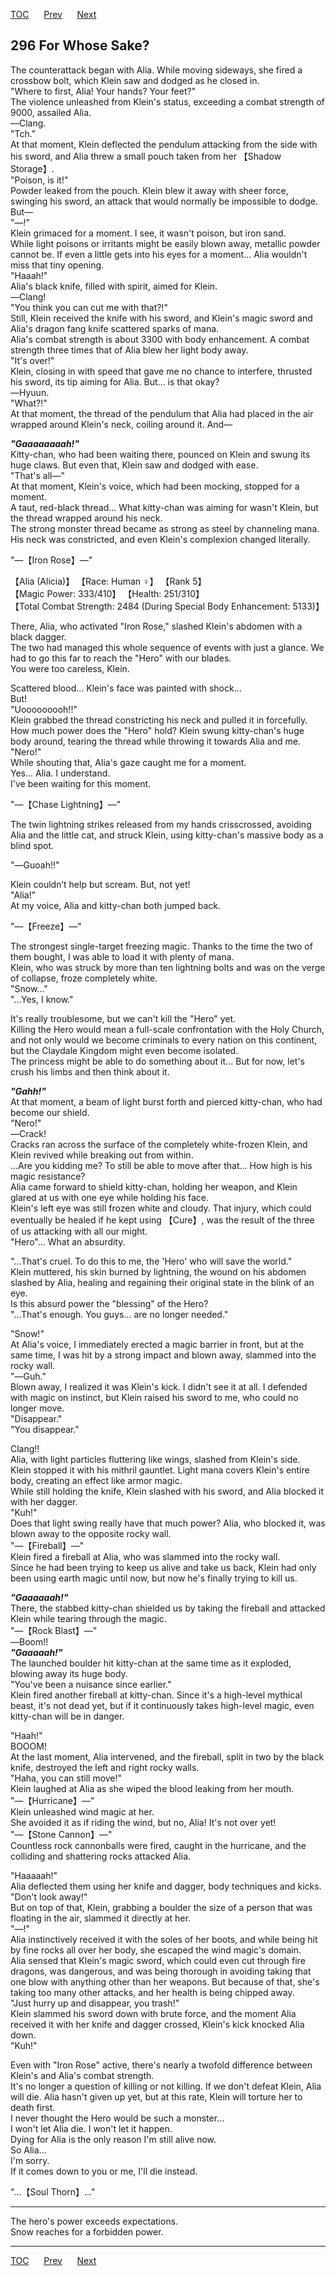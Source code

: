 [TOC](../readme.md)&nbsp;&nbsp;&nbsp;&nbsp;&nbsp;&nbsp;[Prev](chapter0295.md)&nbsp;&nbsp;&nbsp;&nbsp;&nbsp;&nbsp;[Next](chapter0297.md)



## 296 For Whose Sake?

The counterattack began with Alia. While moving sideways, she fired a
crossbow bolt, which Klein saw and dodged as he closed in.  
"Where to first, Alia! Your hands? Your feet?"  
The violence unleashed from Klein's status, exceeding a combat strength
of 9000, assailed Alia.  
―Clang.  
"Tch."  
At that moment, Klein deflected the pendulum attacking from the side
with his sword, and Alia threw a small pouch taken from her 【Shadow
Storage】.  
"Poison, is it!"  
Powder leaked from the pouch. Klein blew it away with sheer force,
swinging his sword, an attack that would normally be impossible to
dodge.  
But―  
"―!"  
Klein grimaced for a moment. I see, it wasn't poison, but iron sand.  
While light poisons or irritants might be easily blown away, metallic
powder cannot be. If even a little gets into his eyes for a moment...
Alia wouldn't miss that tiny opening.  
"Haaah!"  
Alia's black knife, filled with spirit, aimed for Klein.  
―Clang!  
"You think you can cut me with that?!"  
Still, Klein received the knife with his sword, and Klein's magic sword
and Alia's dragon fang knife scattered sparks of mana.  
Alia's combat strength is about 3300 with body enhancement. A combat
strength three times that of Alia blew her light body away.  
"It's over!"  
Klein, closing in with speed that gave me no chance to interfere,
thrusted his sword, its tip aiming for Alia. But... is that okay?  
―Hyuun.  
"What?!"  
At that moment, the thread of the pendulum that Alia had placed in the
air wrapped around Klein's neck, coiling around it. And―  
  
***"Gaaaaaaaah!"***  
Kitty-chan, who had been waiting there, pounced on Klein and swung its
huge claws. But even that, Klein saw and dodged with ease.  
"That's all―"  
At that moment, Klein's voice, which had been mocking, stopped for a
moment.  
A taut, red-black thread... What kitty-chan was aiming for wasn't Klein,
but the thread wrapped around his neck.  
The strong monster thread became as strong as steel by channeling mana.
His neck was constricted, and even Klein's complexion changed
literally.  
  
"―【Iron Rose】―"  
  
【Alia (Alicia)】 【Race: Human ♀】 【Rank 5】  
【Magic Power: 333/410】 【Health: 251/310】  
【Total Combat Strength: 2484 (During Special Body Enhancement:
5133)】  
  
There, Alia, who activated "Iron Rose," slashed Klein's abdomen with a
black dagger.  
The two had managed this whole sequence of events with just a glance. We
had to go this far to reach the "Hero" with our blades.  
You were too careless, Klein.  
  
Scattered blood... Klein's face was painted with shock...  
But!  
"Uooooooooh!!"  
Klein grabbed the thread constricting his neck and pulled it in
forcefully.  
How much power does the "Hero" hold? Klein swung kitty-chan's huge body
around, tearing the thread while throwing it towards Alia and me.  
"Nero!"  
While shouting that, Alia's gaze caught me for a moment.  
Yes... Alia. I understand.  
I've been waiting for this moment.  
  
"―【Chase Lightning】―"  
  
The twin lightning strikes released from my hands crisscrossed, avoiding
Alia and the little cat, and struck Klein, using kitty-chan's massive
body as a blind spot.  
  
"―Guoah!!"  
  
Klein couldn’t help but scream. But, not yet!  
"Alia!"  
At my voice, Alia and kitty-chan both jumped back.  
  
"―【Freeze】―"  
  
The strongest single-target freezing magic. Thanks to the time the two
of them bought, I was able to load it with plenty of mana.  
Klein, who was struck by more than ten lightning bolts and was on the
verge of collapse, froze completely white.  
"Snow..."  
"...Yes, I know."  
  
It's really troublesome, but we can't kill the "Hero" yet.  
Killing the Hero would mean a full-scale confrontation with the Holy
Church, and not only would we become criminals to every nation on this
continent, but the Claydale Kingdom might even become isolated.  
The princess might be able to do something about it... But for now,
let's crush his limbs and then think about it.  
  
***"Gahh!"***  
At that moment, a beam of light burst forth and pierced kitty-chan, who
had become our shield.  
"Nero!"  
―Crack!  
Cracks ran across the surface of the completely white-frozen Klein, and
Klein revived while breaking out from within.  
...Are you kidding me? To still be able to move after that... How high
is his magic resistance?  
Alia came forward to shield kitty-chan, holding her weapon, and Klein
glared at us with one eye while holding his face.  
Klein's left eye was still frozen white and cloudy. That injury, which
could eventually be healed if he kept using 【Cure】, was the result of
the three of us attacking with all our might.  
"Hero"... What an absurdity.  
  
"...That's cruel. To do this to me, the 'Hero' who will save the
world."  
Klein muttered, his skin burned by lightning, the wound on his abdomen
slashed by Alia, healing and regaining their original state in the blink
of an eye.  
Is this absurd power the "blessing" of the Hero?  
"...That's enough. You guys... are no longer needed."  
  
"Snow!"  
At Alia's voice, I immediately erected a magic barrier in front, but at
the same time, I was hit by a strong impact and blown away, slammed into
the rocky wall.  
"―Guh."  
Blown away, I realized it was Klein's kick. I didn't see it at all. I
defended with magic on instinct, but Klein raised his sword to me, who
could no longer move.  
"Disappear."  
"You disappear."  
  
Clang!!  
Alia, with light particles fluttering like wings, slashed from Klein's
side.  
Klein stopped it with his mithril gauntlet. Light mana covers Klein's
entire body, creating an effect like armor magic.  
While still holding the knife, Klein slashed with his sword, and Alia
blocked it with her dagger.  
"Kuh!"  
Does that light swing really have that much power? Alia, who blocked it,
was blown away to the opposite rocky wall.  
"―【Fireball】―"  
Klein fired a fireball at Alia, who was slammed into the rocky wall.  
Since he had been trying to keep us alive and take us back, Klein had
only been using earth magic until now, but now he's finally trying to
kill us.  
  
***"Gaaaaaah!"***  
There, the stabbed kitty-chan shielded us by taking the fireball and
attacked Klein while tearing through the magic.  
"―【Rock Blast】―"  
―Boom!!  
***"Gaaaaah!"***  
The launched boulder hit kitty-chan at the same time as it exploded,
blowing away its huge body.  
"You've been a nuisance since earlier."  
Klein fired another fireball at kitty-chan. Since it's a high-level
mythical beast, it's not dead yet, but if it continuously takes
high-level magic, even kitty-chan will be in danger.  
  
"Haah!"  
BOOOM!  
At the last moment, Alia intervened, and the fireball, split in two by
the black knife, destroyed the left and right rocky walls.  
"Haha, you can still move!"  
Klein laughed at Alia as she wiped the blood leaking from her mouth.  
"―【Hurricane】―"  
Klein unleashed wind magic at her.  
She avoided it as if riding the wind, but no, Alia! It's not over yet!  
"―【Stone Cannon】―"  
Countless rock cannonballs were fired, caught in the hurricane, and the
colliding and shattering rocks attacked Alia.  
  
"Haaaaah!"  
Alia deflected them using her knife and dagger, body techniques and
kicks.  
"Don't look away!"  
But on top of that, Klein, grabbing a boulder the size of a person that
was floating in the air, slammed it directly at her.  
"―!"  
Alia instinctively received it with the soles of her boots, and while
being hit by fine rocks all over her body, she escaped the wind magic's
domain.  
Alia sensed that Klein's magic sword, which could even cut through fire
dragons, was dangerous, and was being thorough in avoiding taking that
one blow with anything other than her weapons. But because of that,
she's taking too many other attacks, and her health is being chipped
away.  
"Just hurry up and disappear, you trash!"  
Klein slammed his sword down with brute force, and the moment Alia
received it with her knife and dagger crossed, Klein's kick knocked Alia
down.  
"Kuh!"  
  
Even with "Iron Rose" active, there's nearly a twofold difference
between Klein's and Alia's combat strength.  
It's no longer a question of killing or not killing. If we don't defeat
Klein, Alia will die. Alia hasn't given up yet, but at this rate, Klein
will torture her to death first.  
I never thought the Hero would be such a monster...  
I won't let Alia die. I won't let it happen.  
Dying for Alia is the only reason I'm still alive now.  
So Alia...  
I'm sorry.  
If it comes down to you or me, I'll die instead.  
  
"...【Soul Thorn】..."  
  

------------------------------------------------------------------------

The hero's power exceeds expectations.  
Snow reaches for a forbidden power.  


---
[TOC](../readme.md)&nbsp;&nbsp;&nbsp;&nbsp;&nbsp;&nbsp;[Prev](chapter0295.md)&nbsp;&nbsp;&nbsp;&nbsp;&nbsp;&nbsp;[Next](chapter0297.md)

